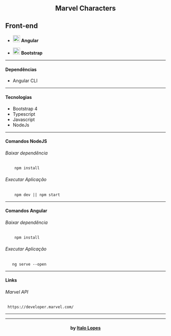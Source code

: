 <h2 align="center"> Marvel Characters </h2>

<h2>Front-end</h1>
<ul>
  <li> <img src="https://upload.wikimedia.org/wikipedia/commons/thumb/c/cf/Angular_full_color_logo.svg/800px-Angular_full_color_logo.svg.png" alt="angular" height="22"> <strong>   Angular </strong> </li>
</ul>
<ul>
  <li> <img src="https://upload.wikimedia.org/wikipedia/commons/b/b2/Bootstrap_logo.svg" alt="bootstrap" height="22"> <strong>   Bootstrap </strong> </li>
</ul>

---

#### Dependências
- Angular CLI

------------

#### Tecnologias
- Bootstrap 4
- Typescript
- Javascript
- NodeJs

------------

#### Comandos NodeJS
###### Baixar dependência
```shell
    npm install
```
###### Executar Aplicação
```shell
    npm dev || npm start
```

------------

#### Comandos Angular
###### Baixar dependência
```shell
    npm install
```
###### Executar Aplicação
```shell
   ng serve --open
```

------------

#### Links
######   Marvel API
```shell
​ https://developer.marvel.com/
```


---


---

<h4 align="center"> <em></></em> by <a href="https://github.com/italolopes9" target="_blank"> Italo Lopes</a> </h4>

